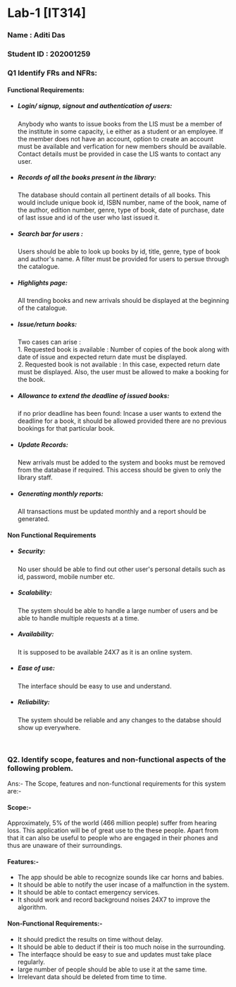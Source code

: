 # Lab-1																																																																													[IT314]                                                                                                                                                        
<h3> Name : Aditi Das </h3>                                                                                                                                 
<h3> Student ID : 202001259

  
 <br>

  
  <h3>Q1 Identify FRs and NFRs:</h3>
  
  <h4> Functional Requirements:</h4>
  
   - <h5> Login/ signup, signout and authentication of users:</h5> Anybody who wants to issue books from the LIS must be a member of the institute in some capacity, i.e either as a student or an employee. If the member does not have an account, option to create an account must be available and verfication for new members should be available. Contact details must be provided in case the LIS wants to contact any user.
    
  - <h5> Records of all the books present in the library:</h5> The database should contain all pertinent details of all books. This would include unique book id, ISBN number, name of the book, name of the author, edition number, genre, type of book, date of purchase, date of last issue and id of the user who last issued it.
    
  - <h5> Search bar for users :</h5> Users should be able to look up books by id, title, genre, type of book and author's name. A filter must be provided for users to persue through the catalogue.
  
  - <h5> Highlights page: </h5>All trending books and new arrivals should be displayed at the beginning of the catalogue.
    
  - <h5> Issue/return books: </h5> Two cases can arise : <br>
    1. Requested book is available : Number of copies of the book along with date of issue and expected return date must be displayed.<br>
    2. Requested book is not available : In this case, expected return date must be displayed. Also, the user must be allowed to make a booking for the book.
  
  
   - <h5> Allowance to extend the deadline of issued books:</h5> if no prior deadline has been found: Incase a user wants to extend the deadline for a book, it should be allowed provided there are no previous bookings for that particular book.
    
   - <h5> Update Records:</h5> New arrivals must be added to the system and books must be removed from the database if required. This access should be given to only the library staff.
    
   - <h5> Generating monthly reports:</h5> All transactions must be updated monthly and a report should be generated.
  
  <h4>Non Functional Requirements </h4>  
  
  - <h5><b>Security:</b></h5> No user should be able to find out other user's personal details such as id, password, mobile number etc.
  - <h5><b>Scalability:</b></h5> The system should be able to handle a large number of users and be able to handle multiple requests at a time.
  - <h5><b>Availability:</b></h5> It is supposed to be available 24X7 as it is an online system.
  - <h5><b>Ease of use:</b></h5> The interface should be easy to use and understand.
  - <h5><b>Reliability:</b></h5> The system should be reliable and any changes to the databse should show up everywhere.

  
  <br>
  
  <h3>Q2. Identify scope, features and non-functional aspects of the following problem.</h3>
  Ans:- The Scope, features and non-functional requirements for this system are:-
<h4>Scope:-</h4>
Approximately, 5% of the world (466 million people) suffer from hearing loss. This application will be of great use to the these people. Apart from that it can also be useful to people who are engaged in their phones and thus are unaware of their surroundings.

<h4>Features:-</h4>

- The app should be able to recognize sounds like car horns and babies.
- It should be able to notify the user incase of a malfunction in the system.
- It should be able to contact emergency services.
- It should work and record background noises 24X7 to improve the algorithm.

<h4>Non-Functional Requirements:-</h4>

- It should predict the results on time without delay.
- It should be able to deduct if their is too much noise in the surrounding.
- The interfaqce should be easy to sue and updates must take place regularly.
- large number of people should be able to use it at the same time.
- Irrelevant data should be deleted from time to time.


